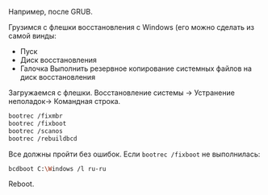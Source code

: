 Например, после GRUB.

Грузимся с флешки восстановления c Windows (его можно сделать из самой винды:

- Пуск
- Диск восстановления
- Галочка Выполнить резервное копирование системных файлов на диск восстановления

Загружаемся с флешки. Восстановление системы -> Устранение неполадок-> Командная строка.

```bash
bootrec /fixmbr
bootrec /fixboot
bootrec /scanos
bootrec /rebuildbcd
```

Все должны пройти без ошибок. Если `bootrec /fixboot` не выполнилась:

```bash
bcdboot C:\Windows /l ru-ru
```

Reboot.
